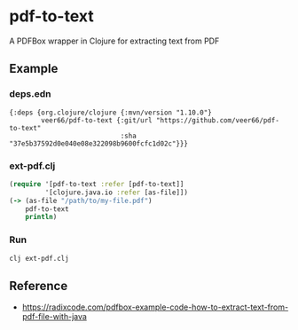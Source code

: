 # pdf-to-text
A PDFBox wrapper in Clojure for extracting text from PDF

## Example

### deps.edn

```edn
{:deps {org.clojure/clojure {:mvn/version "1.10.0"}
        veer66/pdf-to-text {:git/url "https://github.com/veer66/pdf-to-text"
                            :sha "37e5b37592d0e040e08e322098b9600fcfc1d02c"}}}
```

### ext-pdf.clj

```clojure
(require '[pdf-to-text :refer [pdf-to-text]]
         '[clojure.java.io :refer [as-file]])
(-> (as-file "/path/to/my-file.pdf")
    pdf-to-text
    println)
```

### Run

```sh
clj ext-pdf.clj
```

## Reference
* https://radixcode.com/pdfbox-example-code-how-to-extract-text-from-pdf-file-with-java
